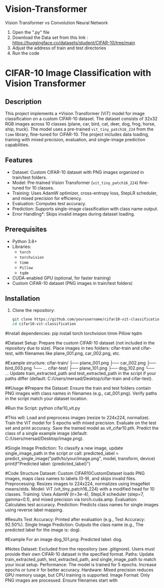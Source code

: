 # Vision-Transformer
Vision Transformer vs Convolution Neural Network

1. Open the ".py" file
2. Download the Data set from this link : https://huggingface.co/datasets/student/CIFAR-10/tree/main
3. Adjust the address of train and test directories
4. Run the code

# CIFAR-10 Image Classification with Vision Transformer

## Description
This project implements a *Vision Transformer (ViT) model for image classification on a custom CIFAR-10 dataset. The dataset consists of 32x32 RGB images across 10 classes (plane, car, bird, cat, deer, dog, frog, horse, ship, truck). The model uses a pre-trained `vit_tiny_patch16_224` from the `timm` library, fine-tuned for CIFAR-10. The project includes data loading, training with mixed precision, evaluation, and single-image prediction capabilities.

## Features
- Dataset: Custom CIFAR-10 dataset with PNG images organized in train/test folders.
- Model: Pre-trained Vision Transformer (`vit_tiny_patch16_224`) fine-tuned for 10 classes.
- Training: Uses AdamW optimizer, cross-entropy loss, StepLR scheduler, and mixed precision for efficiency.
- Evaluation: Computes test accuracy.
- Prediction: Supports single-image classification with class name output.
- Error Handling*: Skips invalid images during dataset loading.

## Prerequisites
- Python 3.8+
- Libraries:
  - `torch`
  - `torchvision`
  - `timm`
  - `Pillow`
  - `tqdm`
- CUDA-enabled GPU (optional, for faster training)
- Custom CIFAR-10 dataset (PNG images in train/test folders)

## Installation
1. Clone the repository:
   ```bash
   git clone https://github.com/yourusername/cifar10-vit-classification.git
   cd cifar10-vit-classification

#Install dependencies:
    pip install torch torchvision timm Pillow tqdm

#Dataset Setup:
Prepare the custom CIFAR-10 dataset (not included in the repository due to size).
Place images in two folders: cifar-train and cifar-test, with filenames like plane_001.png, car_002.png, etc.

#Example structure:
cifar-train/
├── plane_001.png
├── car_002.png
├── bird_003.png
└── ...
cifar-test/
├── plane_101.png
├── dog_102.png
└── ...
Update train_extracted_path and test_extracted_path in the script if your paths differ (default: C:/Users/mersad/Desktop/cifar-train and cifar-test).

##Usage
#Prepare the Dataset:
Ensure the train and test folders contain PNG images with class names in filenames (e.g., cat_001.png).
Verify paths in the script match your dataset location.

#Run the Script:
python cifar10_vit.py

#This will:
Load and preprocess images (resize to 224x224, normalize).
Train the ViT model for 5 epochs with mixed precision.
Evaluate on the test set and print accuracy.
Save the trained model as vit_cifar10.pth.
Predict the class of a single example image (default: C:/Users/mersad/Desktop/image.png).

#Single Image Prediction:
To classify a new image, update single_image_path in the script or call:
    predicted_label = predict_single_image("path/to/your/image.png", model, transform, device)
    print(f"Predicted label: {predicted_label}")

#Code Structure
Dataset: Custom CIFAR10CustomDataset loads PNG images, maps class names to labels (0-9), and skips invalid files.
Preprocessing: Resizes images to 224x224, normalizes using ImageNet means/stds.
Model: ViT (vit_tiny_patch16_224) with a modified head for 10 classes.
Training: Uses AdamW (lr=3e-4), StepLR scheduler (step=7, gamma=0.1), and mixed precision via torch.cuda.amp.
Evaluation: Calculates test accuracy.
Prediction: Predicts class names for single images using reverse label mapping.

#Results
Test Accuracy: Printed after evaluation (e.g., Test Accuracy: 92.50%).
Single Image Prediction: Outputs the class name (e.g., The predicted label for the image is: dog).

#Example
For an image dog_101.png:
Predicted label: dog.

#Notes
Dataset: Excluded from the repository (see .gitignore). Users must provide their own CIFAR-10 dataset in the specified format.
Paths: Update train_extracted_path, test_extracted_path, and single_image_path to match your local setup.
Performance: The model is trained for 5 epochs. Increase epochs or tune lr for better accuracy.
Hardware: Mixed precision reduces GPU memory usage, but CPU training is supported.
Image Format: Only PNG images are processed. Ensure filenames start with
